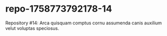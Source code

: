 # repo-1758773792178-14
Repository #14: Arca quisquam comptus cornu assumenda canis auxilium velut voluptas speciosus.
